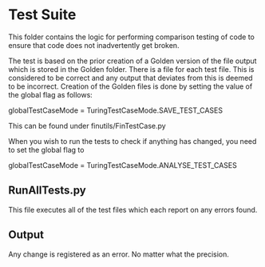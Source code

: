 # Test Suite

This folder contains the logic for performing comparison testing of code to ensure that code does not inadvertently get broken.

The test is based on the prior creation of a Golden version of the file output which is stored in the Golden folder. There is a file for each test file. This is considered to be correct and any output that deviates from this is deemed to be incorrect. Creation of the Golden files is done by setting the value of the global flag as follows:

globalTestCaseMode = TuringTestCaseMode.SAVE_TEST_CASES

This can be found under finutils/FinTestCase.py

When you wish to run the tests to check if anything has changed, you need to set the global flag to

globalTestCaseMode = TuringTestCaseMode.ANALYSE_TEST_CASES

## RunAllTests.py

This file executes all of the test files which each report on any errors found.


## Output

Any change is registered as an error. No matter what the precision. 